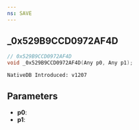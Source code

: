 ```yaml
---
ns: SAVE
---
```

## _0x529B9CCD0972AF4D

```c
// 0x529B9CCD0972AF4D
void _0x529B9CCD0972AF4D(Any p0, Any p1);
```

```
NativeDB Introduced: v1207
```

## Parameters
* **p0**:
* **p1**:
